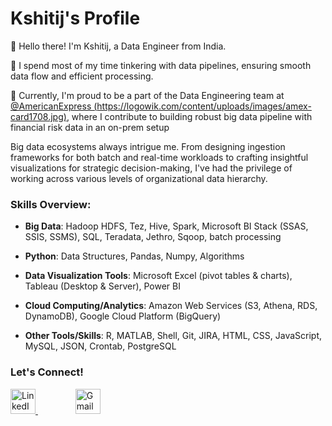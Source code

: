 # Kshitij's Profile

👋 Hello there! I'm Kshitij, a Data Engineer from India. 

🔧 I spend most of my time tinkering with data pipelines, ensuring smooth data flow and efficient processing.

🏢 Currently, I'm proud to be a part of the Data Engineering team at [@AmericanExpress (https://logowik.com/content/uploads/images/amex-card1708.jpg)](https://www.americanexpress.com/en-in/), where I contribute to building robust big data pipeline with financial risk data in an on-prem setup

Big data ecosystems always intrigue me. From designing ingestion frameworks for both batch and real-time workloads to crafting insightful visualizations for strategic decision-making, I've had the privilege of working across various levels of organizational data hierarchy.

### Skills Overview:

- **Big Data**: Hadoop HDFS, Tez, Hive, Spark, Microsoft BI Stack (SSAS, SSIS, SSMS), SQL, Teradata, Jethro, Sqoop, batch processing

- **Python**: Data Structures, Pandas, Numpy, Algorithms

- **Data Visualization Tools**: Microsoft Excel (pivot tables & charts), Tableau (Desktop & Server), Power BI

- **Cloud Computing/Analytics**: Amazon Web Services (S3, Athena, RDS, DynamoDB), Google Cloud Platform (BigQuery)

- **Other Tools/Skills**: R, MATLAB, Shell, Git, JIRA, HTML, CSS, JavaScript, MySQL, JSON, Crontab, PostgreSQL

### Let's Connect!

<p>
  <a href="https://www.linkedin.com/in/kshitij-chauhan-de/" target="_blank" style="margin-right: 40px;">
    <img src="https://cdn-icons-png.flaticon.com/512/3536/3536505.png" alt="LinkedIn" style="width:40px;height:40px;">
  </a>
  &nbsp;&nbsp;&nbsp;&nbsp;
  <a href="mailto:kshitij03071997@gmail.com">
    <img src="https://cdn-icons-png.flaticon.com/512/281/281769.png" alt="Gmail" style="width:40px;height:40px;">
  </a>
</p>





